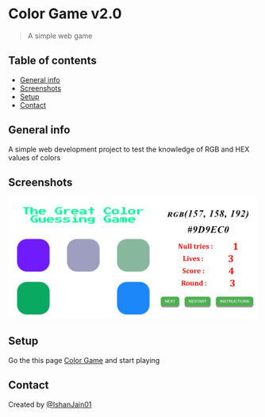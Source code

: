 # Color Game v2.0
> A simple web game

## Table of contents
* [General info](#general-info)
* [Screenshots](#screenshots)
* [Setup](#setup)
* [Contact](#contact)

## General info
A simple web development project to test the knowledge of RGB and HEX values of colors

## Screenshots
![Example screenshot](./img/Screenshot.jpg)


## Setup
Go the this page [Color Game](https://IshanJain01.github.io/ColorGame/) and start playing


## Contact
Created by [@IshanJain01](https://github.com/IshanJain01) 